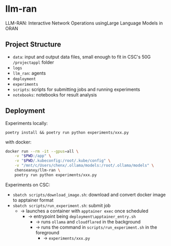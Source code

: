 # llm-ran
LLM-RAN: Interactive Network Operations usingLarge Language Models in ORAN

## Project Structure

- `data`: input and output data files, small enough to fit in CSC's 50G `/projectappl` folder
- `logs`
- `llm_ran`: agents
- `deployment`
- `experiments`
- `scripts`: scripts for submitting jobs and running experiments
- `notebooks`: notebooks for result analysis

## Deployment

Experiments locally:

`poetry install && poetry run python experiments/xxx.py`

with docker:
```bash
docker run --rm -it --gpus=all \
    -v "$PWD:/app" \
    -v "$PWD/.kubeconfig:/root/.kube/config" \
    -v "/mnt/c/Users/chenx/.ollama/models:/root/.ollama/models" \
    chenseanxy/llm-ran \
    poetry run python experiments/xxx.py
```

Experiments on CSC:
- `sbatch scripts/download_image.sh`: download and convert docker image to apptainer format
- `sbatch scripts/run_experiment.sh`: submit job
    - -> launches a container with `apptainer exec` once scheduled
        - -> entrypoint being `deployment\apptainer_entry.sh`
            - -> runs `ollama` and `cloudflared` in the background
            - -> runs the command in `scripts/run_experiment.sh` in the foreground
                - -> `experiments/xxx.py`
